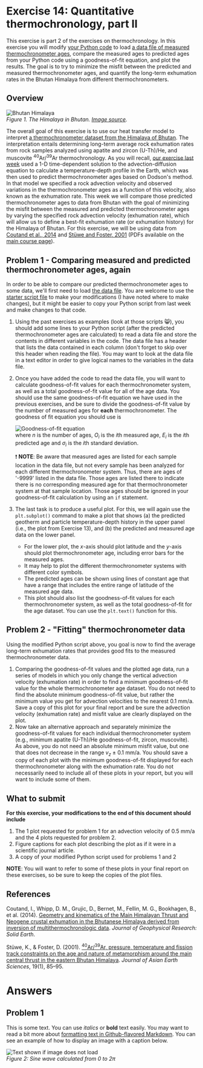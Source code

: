 # Exercise 14: Quantitative thermochronology, part II
This exercise is part 2 of the exercises on thermochronology.
In this exercise you will modify [your Python code](age_predict_1D.py) to load [a data file of measured thermochronometer ages](Bhutan_age_data.txt), compare the measured ages to predicted ages from your Python code using a goodness-of-fit equation, and plot the results.
The goal is to try to minimize the misfit between the predicted and measured thermochronometer ages, and quantify the long-term exhumation rates in the Bhutan Himalaya from different thermochronometers.

## Overview
![Bhutan Himalaya](Images/Bhutan_Himalaya.png)<br/>
*Figure 1. The Himalaya in Bhutan. [Image source](http://commons.wikimedia.org/wiki/File:View_of_Gasa_Dzong.JPG).*

The overall goal of this exercise is to use our heat transfer model to interpret [a thermochronometer dataset from the Himalaya of Bhutan](Bhutan_age_data.txt).
The interpretation entails determining long-term average rock exhumation rates from rock samples analyzed using apatite and zircon (U-Th)/He, and muscovite <sup>40</sup>Ar/<sup>39</sup>Ar thermochronology.
As you will recall, [our exercise last week](https://github.com/IntroQG-2017/Exercise-13) used a 1-D time-dependent solution to the advection-diffusion equation to calculate a temperature-depth profile in the Earth, which was then used to predict thermochronometer ages based on Dodson's method.
In that model we specified a rock advection velocity and observed variations in the thermochronometer ages as a function of this  velocity, also known as the exhumation rate.
This week we will compare those predicted thermochronometer ages to data from Bhutan with the goal of minimizing the misfit between the measured and predicted thermochronometer ages by varying the specified rock advection velocity (exhumation rate), which will allow us to define a best-fit exhumation rate (or exhumation history) for the Himalaya of Bhutan.
For this exercise, we will be using data from [Coutand et al., 2014](https://dx.doi.org/10.1002/2013JB010891) and [Stüwe and Foster, 2001](https://dx.doi.org/10.1016/S1367-9120(00)00018-3) (PDFs available on the [main course page](https://introqg.github.io/2017/final-paper/articles.html)).

## Problem 1 - Comparing measured and predicted thermochronometer ages, again
In order to be able to compare our predicted thermochronometer ages to some data, we'll first need to load [the data file](Bhutan_age_data.txt).
You are welcome to use the [starter script file](age_predict_1D.py) to make your modifications (I have noted where to make changes), but it might be easier to copy your Python script from last week and make changes to that code.

1. Using the past exercises as examples (look at those scripts :smile_cat:), you should add some lines to your Python script (after the predicted thermochronometer ages are calculated) to read a data file and store the contents in different variables in the code.
The data file has a header that lists the data contained in each column (don't forget to skip over this header when reading the file).
You may want to look at the data file in a text editor in order to give logical names to the variables in the data file.
2. Once you have added the code to read the data file, you will want to calculate goodness-of-fit values for each thermochronometer system, as well as a total goodness-of-fit value for all of the age data.
You should use the same goodness-of-fit equation we have used in the previous exercises, and be sure to divide the goodness-of-fit value by the number of measured ages for **each** thermochronometer.
The goodness of fit equation you should use is

    ![Goodness-of-fit equation](Images/Equation1.png)<br/>
    where *n* is the number of ages, *O*<sub>*i*</sub> is the *i*th measured age, *E*<sub>*i*</sub> is the *i*th predicted age and *σ*<sub>*i*</sub> is the *i*th standard deviation.
    
    :heavy_exclamation_mark: **NOTE**: Be aware that measured ages are listed for each sample location in the data file, but not every sample has been analyzed for each different thermochronometer system.
    Thus, there are ages of '-9999' listed in the data file.
    Those ages are listed there to indicate there is no corresponding measured age for that thermochronometer system at that sample location.
    Those ages should be ignored in your goodness-of-fit calculation by using an `if` statement.
3. The last task is to produce a useful plot.
For this, we will again use the `plt.subplot()` command to make a plot that shows (a) the predicted geotherm and particle temperature-depth history in the upper panel (i.e., the plot from Exercise 13), and (b) the predicted and measured age data on the lower panel.
    - For the lower plot, the *x*-axis should plot latitude and the *y*-axis should plot thermochronometer age, including error bars for the measured ages.
    - It may help to plot the different thermochronometer systems with different color symbols.
    - The predicted ages can be shown using lines of constant age that have a range that includes the entire range of latitude of the measured age data.
    - This plot should also list the goodness-of-fit values for each thermochronometer system, as well as the total goodness-of-fit for the age dataset. You can use the `plt.text()` function for this.

## Problem 2 - "Fitting" thermochronometer data
Using the modified Python script above, you goal is now to find the average long-term exhumation rates that provides good fits to the measured thermochronometer data.

1. Comparing the goodness-of-fit values and the plotted age data, run a series of models in which you only change the vertical advection velocity (exhumation rate) in order to find a minimum goodness-of-fit value for the whole thermochronometer age dataset.
You do not need to find the absolute minimum goodness-of-fit value, but rather the minimum value you get for advection velocities to the nearest 0.1 mm/a.
Save a copy of this plot for your final report and be sure the advection velocity (exhumation rate) and misfit value are clearly displayed on the plot.
2. Now take an alternative approach and separately minimize the goodness-of-fit values for each individual thermochronometer system (e.g., minimum apatite (U-Th)/He goodness-of-fit, zircon, muscovite).
As above, you do not need an absolute minimum misfit value, but one that does not decrease in the range *v*<sub>*z*</sub> ± 0.1 mm/a.
You should save a copy of each plot with the minimum goodness-of-fit displayed for each thermochronometer along with the exhumation rate.
You do not necessarily need to include all of these plots in your report, but you will want to include some of them.

## What to submit
**For this exercise, your modifications to the end of this document should include**

1. The 1 plot requested for problem 1 for an advection velocity of 0.5 mm/a and the 4 plots requested for problem 2.
2. Figure captions for each plot describing the plot as if it were in a scientific journal article.
4. A copy of your modified Python script used for problems 1 and 2

**NOTE**: You will want to refer to some of these plots in your final report on these exercises, so be sure to keep the copies of the plot files.

## References
Coutand, I., Whipp, D. M., Grujic, D., Bernet, M., Fellin, M. G., Bookhagen, B., et al. (2014). [Geometry and kinematics of the Main Himalayan Thrust and Neogene crustal exhumation in the Bhutanese Himalaya derived from inversion of multithermochronologic data](https://dx.doi.org/10.1002/2013JB010891). *Journal of Geophysical Research: Solid Earth*.

Stüwe, K., & Foster, D. (2001). [<sup>40</sup>Ar/<sup>39</sup>Ar, pressure, temperature and fission track constraints on the age and nature of metamorphism around the main central thrust in the eastern Bhutan Himalaya](https://dx.doi.org/10.1016/S1367-9120(00)00018-3). *Journal of Asian Earth Sciences*, 19(1), 85–95.

# Answers
## Problem 1
This is some text. You can use *italics* or **bold** text easily. You may want to read a bit more about [formatting text in Github-flavored Markdown](https://help.github.com/articles/basic-writing-and-formatting-syntax/). You can see an example of how to display an image with a caption below.

![Text shown if image does not load](Images/sine.png)<br/>
*Figure 2: Sine wave calculated from 0 to 2π*
